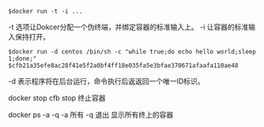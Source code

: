 ```
$docker run -t -i ...
```
-t 选项让Dokcer分配一个伪终端，并绑定容器的标准输入上。
-i 让容器的标准输入保持打开。

```
$docker run -d centos /bin/sh -c "while true;do echo hello world;sleep 1;done;"
$cfb21a35efe8ac28f41e5f2a0bf4ff18e035fa5e3bfae370671afaafa110ae48
```
-d 表示程序将在后台运行，命令执行后返返回一个唯一ID标识。

docker stop cfb
stop 终止容器

docker ps -a -q
-a 所有
-q 退出
显示所有终上的容器
